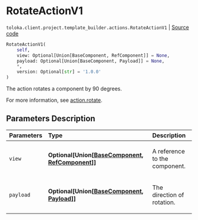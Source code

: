 # RotateActionV1
`toloka.client.project.template_builder.actions.RotateActionV1` | [Source code](https://github.com/Toloka/toloka-kit/blob/v1.2.0.post1/src/client/project/template_builder/actions.py#L127)

```python
RotateActionV1(
    self,
    view: Optional[Union[BaseComponent, RefComponent]] = None,
    payload: Optional[Union[BaseComponent, Payload]] = None,
    *,
    version: Optional[str] = '1.0.0'
)
```

The action rotates a component by 90 degrees.


For more information, see [action.rotate](https://toloka.ai/docs/template-builder/reference/action.rotate).

## Parameters Description

| Parameters | Type | Description |
| :----------| :----| :-----------|
`view`|**Optional\[Union\[[BaseComponent](toloka.client.project.template_builder.base.BaseComponent.md), [RefComponent](toloka.client.project.template_builder.base.RefComponent.md)\]\]**|<p>A reference to the component.</p>
`payload`|**Optional\[Union\[[BaseComponent](toloka.client.project.template_builder.base.BaseComponent.md), [Payload](toloka.client.project.template_builder.actions.RotateActionV1.Payload.md)\]\]**|<p>The direction of rotation.</p>
